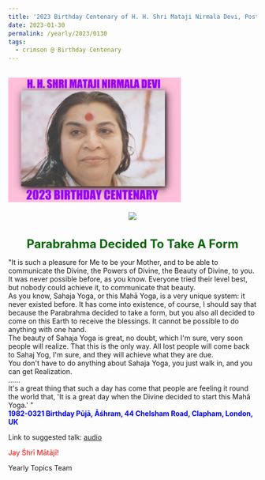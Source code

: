 ```yaml
---
title: '2023 Birthday Centenary of H. H. Shri Mataji Nirmala Devi, Post 3'
date: 2023-01-30
permalink: /yearly/2023/0130
tags:
  - crimson @ Birthday Centenary
---
```


<br>
<div style="text-align: left"><img src="/images/100Years.jpg" width="350" /></div><br>

<div style="text-align: center"><img src="/images/image1108_Balwant_Kumbhojkar_Collection.jpg" /></div>

<br>
<p style="color:DarkGreen; text-align:center">
<font size="+2"><b>Parabrahma Decided To Take A Form</b><br></font>
</p>

<p>
"It is such a pleasure for Me to be your Mother, and to be able to communicate the Divine, the Powers of Divine, the Beauty of Divine, to you. It was never possible before, as you know. Everyone tried their level best, but nobody could achieve it, to communicate that beauty.<br>
As you know, Sahaja Yoga, or this Mahā Yoga, is a very unique system: it never existed before. It has come into existence, of course, I should say that because the Parabrahma decided to take a form, but you also all decided to come on this Earth to receive the blessings. It cannot be possible to do anything with one hand.<br>
The beauty of Sahaja Yoga is great, no doubt, which I'm sure, very soon people will realize. That this is the only way. All lost people will come back to Sahaj Yog, I'm sure, and they will achieve what they are due.<br>
You don't have to do anything about Sahaja Yoga, you just walk in, and you can get Realization.<br>
......<br>
It's a great thing that such a day has come that people are feeling it round the world that, 'It is a great day when the Divine decided to start this Mahā Yoga.' "<br>
<font color="blue"><b>1982-0321 Birthday Pūjā, Āśhram, 44 Chelsham Road, Clapham, London, UK</b></font><br>
</p>

Link to suggested talk: <a href="https://soundcloud.com/nirmala-vidya-portal/19820321-birthday-puja"> audio</a><br>

<p style="color:red;">Jay Śhrī Mātājī!<br></p>

<p>Yearly Topics Team</p>